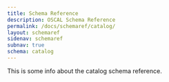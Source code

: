 ```yaml
---
title: Schema Reference
description: OSCAL Schema Reference
permalink: /docs/schemaref/catalog/
layout: schemaref
sidenav: schemaref
subnav: true
schema: catalog
---
```


This is some info about the catalog schema reference.
